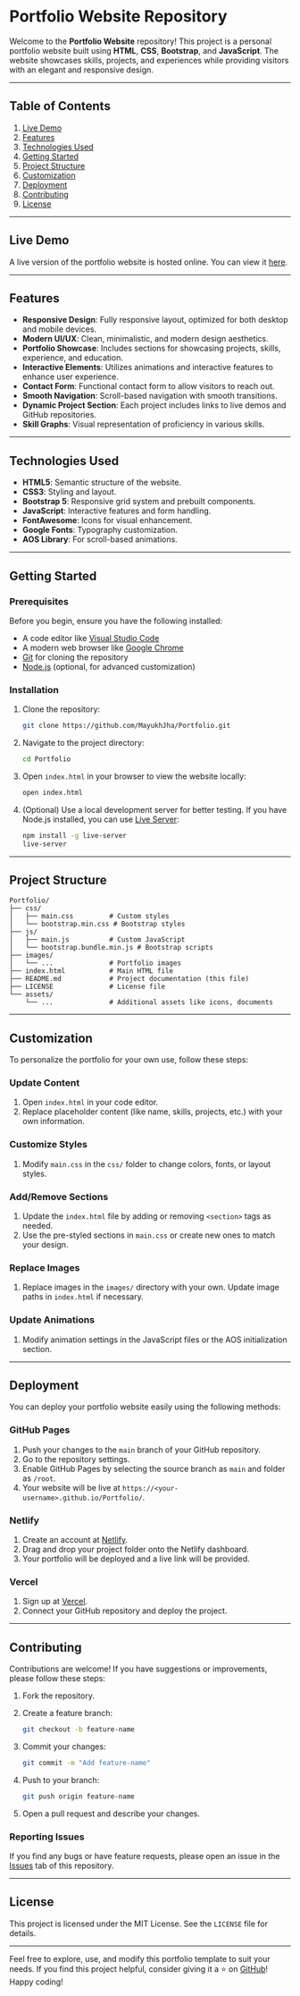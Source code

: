 # Portfolio Website Repository

Welcome to the **Portfolio Website** repository! This project is a personal portfolio website built using **HTML**, **CSS**, **Bootstrap**, and **JavaScript**. The website showcases skills, projects, and experiences while providing visitors with an elegant and responsive design.

---

## Table of Contents

1. [Live Demo](#live-demo)
2. [Features](#features)
3. [Technologies Used](#technologies-used)
4. [Getting Started](#getting-started)
5. [Project Structure](#project-structure)
6. [Customization](#customization)
7. [Deployment](#deployment)
8. [Contributing](#contributing)
9. [License](#license)

---

## Live Demo

A live version of the portfolio website is hosted online. You can view it [here](#).

---

## Features

- **Responsive Design**: Fully responsive layout, optimized for both desktop and mobile devices.
- **Modern UI/UX**: Clean, minimalistic, and modern design aesthetics.
- **Portfolio Showcase**: Includes sections for showcasing projects, skills, experience, and education.
- **Interactive Elements**: Utilizes animations and interactive features to enhance user experience.
- **Contact Form**: Functional contact form to allow visitors to reach out.
- **Smooth Navigation**: Scroll-based navigation with smooth transitions.
- **Dynamic Project Section**: Each project includes links to live demos and GitHub repositories.
- **Skill Graphs**: Visual representation of proficiency in various skills.

---

## Technologies Used

- **HTML5**: Semantic structure of the website.
- **CSS3**: Styling and layout.
- **Bootstrap 5**: Responsive grid system and prebuilt components.
- **JavaScript**: Interactive features and form handling.
- **FontAwesome**: Icons for visual enhancement.
- **Google Fonts**: Typography customization.
- **AOS Library**: For scroll-based animations.

---

## Getting Started

### Prerequisites

Before you begin, ensure you have the following installed:

- A code editor like [Visual Studio Code](https://code.visualstudio.com/)
- A modern web browser like [Google Chrome](https://www.google.com/chrome/)
- [Git](https://git-scm.com/) for cloning the repository
- [Node.js](https://nodejs.org/) (optional, for advanced customization)

### Installation

1. Clone the repository:

   ```bash
   git clone https://github.com/MayukhJha/Portfolio.git
   ```

2. Navigate to the project directory:

   ```bash
   cd Portfolio
   ```

3. Open `index.html` in your browser to view the website locally:

   ```bash
   open index.html
   ```

4. (Optional) Use a local development server for better testing. If you have Node.js installed, you can use [Live Server](https://www.npmjs.com/package/live-server):

   ```bash
   npm install -g live-server
   live-server
   ```

---

## Project Structure

```plaintext
Portfolio/
├── css/
│   ├── main.css         # Custom styles
│   └── bootstrap.min.css # Bootstrap styles
├── js/
│   ├── main.js          # Custom JavaScript
│   └── bootstrap.bundle.min.js # Bootstrap scripts
├── images/
│   └── ...              # Portfolio images
├── index.html           # Main HTML file
├── README.md            # Project documentation (this file)
├── LICENSE              # License file
└── assets/
    └── ...              # Additional assets like icons, documents
```

---

## Customization

To personalize the portfolio for your own use, follow these steps:

### Update Content

1. Open `index.html` in your code editor.
2. Replace placeholder content (like name, skills, projects, etc.) with your own information.

### Customize Styles

1. Modify `main.css` in the `css/` folder to change colors, fonts, or layout styles.

### Add/Remove Sections

1. Update the `index.html` file by adding or removing `<section>` tags as needed.
2. Use the pre-styled sections in `main.css` or create new ones to match your design.

### Replace Images

1. Replace images in the `images/` directory with your own. Update image paths in `index.html` if necessary.

### Update Animations

1. Modify animation settings in the JavaScript files or the AOS initialization section.

---

## Deployment

You can deploy your portfolio website easily using the following methods:

### GitHub Pages

1. Push your changes to the `main` branch of your GitHub repository.
2. Go to the repository settings.
3. Enable GitHub Pages by selecting the source branch as `main` and folder as `/root`.
4. Your website will be live at `https://<your-username>.github.io/Portfolio/`.

### Netlify

1. Create an account at [Netlify](https://www.netlify.com/).
2. Drag and drop your project folder onto the Netlify dashboard.
3. Your portfolio will be deployed and a live link will be provided.

### Vercel

1. Sign up at [Vercel](https://vercel.com/).
2. Connect your GitHub repository and deploy the project.

---

## Contributing

Contributions are welcome! If you have suggestions or improvements, please follow these steps:

1. Fork the repository.

2. Create a feature branch:

   ```bash
   git checkout -b feature-name
   ```

3. Commit your changes:

   ```bash
   git commit -m "Add feature-name"
   ```

4. Push to your branch:

   ```bash
   git push origin feature-name
   ```

5. Open a pull request and describe your changes.

### Reporting Issues

If you find any bugs or have feature requests, please open an issue in the [Issues](https://github.com/MayukhJha/Portfolio/issues) tab of this repository.

---

## License

This project is licensed under the MIT License. See the `LICENSE` file for details.

---

Feel free to explore, use, and modify this portfolio template to suit your needs. If you find this project helpful, consider giving it a ⭐ on [GitHub](https://github.com/MayukhJha/Portfolio)! Happy coding!

